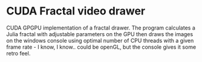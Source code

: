 # CUDA Fractal video drawer #

CUDA GPGPU implementation of a fractal drawer. The program calculates a Julia fractal with adjustable parameters on the GPU then draws the images on the windows console using optimal number of CPU threads with a given frame rate - I know, I know.. could be openGL, but the console gives it some retro feel.